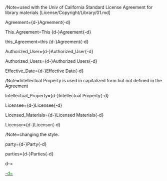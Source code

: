 /Note=used with the Univ of California Standard License Agreement for library materials [License/Copyright/Library/01.md]

Agreement={d-}Agreement{-d}

This_Agreement=This {d-}Agreement{-d}

this_Agreement=this {d-}Agreement{-d}

Authorized_User={d-}Authorized_User{-d}

Authorized_Users={d-}Authorized Users{-d}

Effective_Date={d-}Effective Date{-d}

/Note=Intellectual Property is used in capitalized form but not defined in the Agreement

Intellectual_Property={d-}Intellectual Property{-d}

Licensee={d-}Licensee{-d}

Licensed_Materials={d-}Licensed Materials{-d}

Licensor={d-}Licensor{-d}

/Note=changing the style.

party={d-}Party{-d}

parties={d-}Parties{-d}


d-=<a href="https://github.com/CommonAccord/Org/blob/master/Doc/02/Sec/Defined_Terms/04.md"><font color="green">

-d=</font></a>
